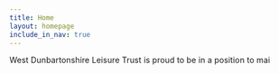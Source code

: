 ```yaml
---
title: Home
layout: homepage
include_in_nav: true
---
```

<span style="letter-spacing: 0.01em;">West Dunbartonshire Leisure Trust is proud to be in a position to mai</span>